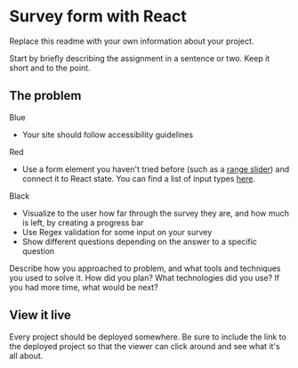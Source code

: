 # Survey form with React

Replace this readme with your own information about your project.

Start by briefly describing the assignment in a sentence or two. Keep it short and to the point.

## The problem
Blue

- Your site should follow accessibility guidelines

Red
- Use a form element you haven't tried before (such as a [range slider](https://www.w3schools.com/howto/howto_js_rangeslider.asp)) and connect it to React state. You can find a list of input types [here](https://www.w3schools.com/html/html_form_input_types.asp).


Black      
        
- Visualize to the user how far through the survey they are, and how much is left, by creating a progress bar
- Use Regex validation for some input on your survey
- Show different questions depending on the answer to a specific question

Describe how you approached to problem, and what tools and techniques you used to solve it. How did you plan? What technologies did you use? If you had more time, what would be next?

## View it live

Every project should be deployed somewhere. Be sure to include the link to the deployed project so that the viewer can click around and see what it's all about.
